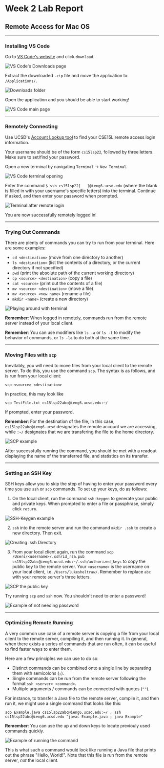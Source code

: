 # Week 2 Lab Report
## Remote Access for Mac OS

***

### **Installing VS Code**

Go to [VS Code's website](https://code.visualstudio.com/) and click `download`.

![VS Code's Downloads page](images/vscodedownload.jpg)

Extract the downloaded `.zip` file and move the application to `/Applications/`.

![Downloads folder](images/downloadsfolder.jpg)

Open the application and you should be able to start working!

![VS Code main page](images/vscodemainpage.jpg)

***

### **Remotely Connecting**

Use UCSD's [Account Lookup tool](https://sdacs.ucsd.edu/~icc/index.php) to find your CSE15L remote access login information.

Your username should be of the form `cs15lsp22`, followed by three letters. Make sure to set/find your password.

Open a new terminal by navigating `Terminal` &rarr; `New Terminal`.

![VS Code terminal opening](images/vscodeterminalopening.jpg)

Enter the command `$ ssh cs15lsp22[   ]@ieng6.ucsd.edu` (where the blank is filled in with your username's specific letters) into the terminal. Continue if asked, and then enter your password when prompted.

![Terminal after remote login](images/remoteloginconfirmation.png)

You are now successfully remotely logged in!

***

### **Trying Out Commands**

There are plenty of commands you can try to run from your terminal. Here are some examples:
- `cd <destination>` (move from one directory to another)
- `ls <destination>` (list the contents of a directory, or the current directory if not specified)
- `pwd` (print the absolute path of the current working directory)
- `cp <source> <destination>` (copy a file)
- `cat <source>` (print out the contents of a file)
- `mv <source> <destination>` (move a file)
- `mv <source> <new name>` (rename a file)
- `mkdir <name>` (create a new directory)


![Playing around with terminal](images/playingaround.png)

**Remember**: When logged in remotely, commands run from the remote server instead of your local client.

**Remember**: You can use modifiers like `ls -a` or `ls -l` to modify the behavior of commands, or `ls -la` to do both at the same time.

***

### **Moving Files with `scp`**

Inevitably, you will need to move files from your local client to the remote server. To do this, you use the command `scp`. The syntax is as follows, and is run from your local client:

`scp <source> <destination>`

In practice, this may look like

`scp TestFile.txt cs15lsp22abc@ieng6.ucsd.edu:~/`

If prompted, enter your password.

**Remember**: For the destination of the file, in this case, `cs15lsp22abc@ieng6.ucsd` designates the remote account we are accessing, while `:~/` designates that we are transfering the file to the home directory. 

![SCP example](images/scpexample.png)

After successfully running the command, you should be met with a readout displaying the name of the transferred file, and statistics on its transfer.

***

### **Setting an SSH Key**

SSH keys allow you to skip the step of having to enter your password every time you use `ssh` or `scp` commands. To set up your keys, do as follows:

1. On the local client, run the command `ssh-keygen` to generate your public and private keys. When prompted to enter a file or passphrase, simply click `return`.

![SSH-Keygen example](images/sshkeygen.png)

2. `ssh` into the remote server and run the command `mkdir .ssh` to create a new directory. Then exit.

![Creating .ssh Directory](images/mkdircreation.png)

3. From your local client again, run the command `scp /Users/<username>/.ssh/id_rsa.pub cs15lsp22abc@ieng6.ucsd.edu:~/.ssh/authorized_keys` to copy the public key to the remote server. Your `<username>` is the username on your local client, i.e. `/Users/lukesheltraw/`. Remember to replace `abc` with your remote server's three letters.

![SCP the public key](images/scppublic.png)

Try running `scp` and `ssh` now. You shouldn't need to enter a password!

![Example of not needing password](images/loggingin.png)

***

### **Optimizing Remote Running**

A very common use case of a remote server is copying a file from your local client to the remote server, compiling it, and then running it. In general, when there exists a series of commands that are run often, it can be useful to find faster ways to enter them.

Here are a few principles we can use to do so:
- Distinct commands can be combined onto a single line by separating them with semicolons (`;`).
- Single commands can be run from the remote server following the format `ssh <server> <command>`.
- Multiple arguments / commands can be connected with quotes (`""`).

For instance, to transfer a Java file to the remote server, compile it, and then run it, we might use a single command that looks like this:

`scp Example.java cs15lsp22abc@ieng6.ucsd.edu:~/ ; ssh cs15lsp22abc@ieng6.ucsd.edu "javac Example.java ; java Example"`

**Remember**: You can use the up and down keys to locate previouly used commands quickly. 

![Example of running the command](images/shortcuts.png)

This is what such a command would look like running a Java file that prints out the phrase "Hello, World!". Note that this file is run from the remote server, *not* the local client.

